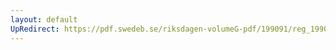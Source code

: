 ```yaml
---
layout: default
UpRedirect: https://pdf.swedeb.se/riksdagen-volumeG-pdf/199091/reg_199091/reg_199091_0994.pdf
---
```

